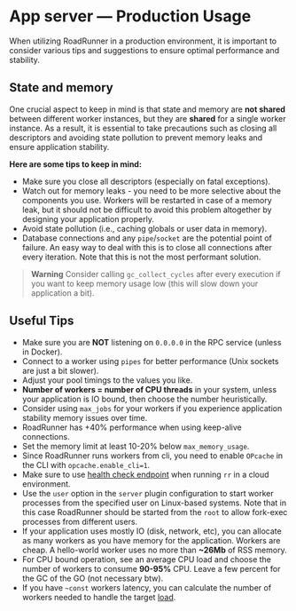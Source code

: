 # App server — Production Usage

When utilizing RoadRunner in a production environment, it is important to consider various tips and suggestions to
ensure optimal performance and stability.

## State and memory

One crucial aspect to keep in mind is that state and memory are **not shared** between different worker instances, but
they are **shared** for a single worker instance. As a result, it is essential to take precautions such as closing all
descriptors and avoiding state pollution to prevent memory leaks and ensure application stability.

**Here are some tips to keep in mind:**

- Make sure you close all descriptors (especially on fatal exceptions).
- Watch out for memory leaks - you need to be more selective about the components you use. Workers will be restarted in
  case of a memory leak, but it should not be difficult to avoid this problem altogether by designing your application
  properly.
- Avoid state pollution (i.e., caching globals or user data in memory).
- Database connections and any `pipe`/`socket` are the potential point of failure. An easy way to deal with this is to
  close all connections after every iteration. Note that this is not the most performant solution.

> **Warning**
> Consider calling `gc_collect_cycles` after every execution if you want to keep memory usage low (this will slow down
> your application a bit).

## Useful Tips

- Make sure you are **NOT** listening on `0.0.0.0` in the RPC service (unless in Docker).
- Connect to a worker using `pipes` for better performance (Unix sockets are just a bit slower).
- Adjust your pool timings to the values you like.
- **Number of workers = number of CPU threads** in your system, unless your application is IO bound, then choose the
  number heuristically.
- Consider using `max_jobs` for your workers if you experience application stability memory issues over time.
- RoadRunner has +40% performance when using keep-alive connections.
- Set the memory limit at least 10-20% below `max_memory_usage`.
- Since RoadRunner runs workers from cli, you need to enable `OPcache` in the CLI with `opcache.enable_cli=1`.
- Make sure to use [health check endpoint](../lab/health.md) when running `rr` in a cloud environment.
- Use the `user` option in the `server` plugin configuration to start worker processes from the specified user on
  Linux-based systems. Note that in this case RoadRunner should be started from the `root` to allow fork-exec processes
  from different users.
- If your application uses mostly IO (disk, network, etc), you can allocate as many workers as you have memory for the
  application. Workers are cheap. A hello-world worker uses no more than **~26Mb** of RSS memory.
- For CPU bound operation, see an average CPU load and choose the number of workers to consume **90-95%** CPU. Leave a
  few percent for the GC of the GO (not necessary btw).
- If you have `~const` workers latency, you can calculate the number of workers needed to handle the
  target [load](https://github.com/spiral/roadrunner/discussions/799#discussioncomment-1332646).
